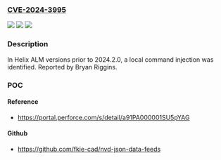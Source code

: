 ### [CVE-2024-3995](https://cve.mitre.org/cgi-bin/cvename.cgi?name=CVE-2024-3995)
![](https://img.shields.io/static/v1?label=Product&message=Helix%20ALM&color=blue)
![](https://img.shields.io/static/v1?label=Version&message=0.0.0%3C%202024.2.0%20&color=brighgreen)
![](https://img.shields.io/static/v1?label=Vulnerability&message=CWE-94%20Improper%20Control%20of%20Generation%20of%20Code%20('Code%20Injection')&color=brighgreen)

### Description

In Helix ALM versions prior to 2024.2.0, a local command injection was identified.  Reported by Bryan Riggins.

### POC

#### Reference
- https://portal.perforce.com/s/detail/a91PA000001SU5pYAG

#### Github
- https://github.com/fkie-cad/nvd-json-data-feeds

